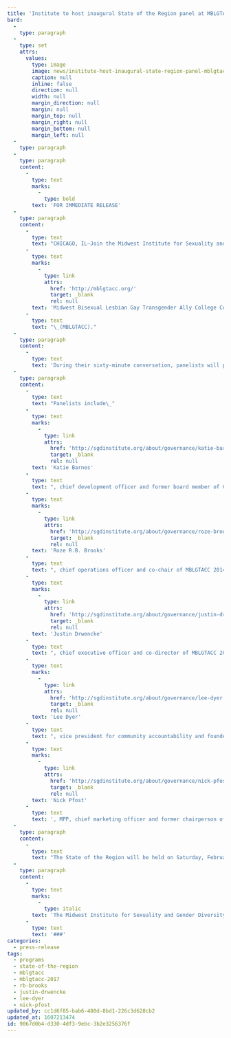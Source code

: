 ```yaml
---
title: 'Institute to host inaugural State of the Region panel at MBLGTACC'
bard:
  -
    type: paragraph
  -
    type: set
    attrs:
      values:
        type: image
        image: news/institute-host-inaugural-state-region-panel-mblgtacc-CONTENT.jpg
        caption: null
        inline: false
        direction: null
        width: null
        margin_direction: null
        margin: null
        margin_top: null
        margin_right: null
        margin_bottom: null
        margin_left: null
  -
    type: paragraph
  -
    type: paragraph
    content:
      -
        type: text
        marks:
          -
            type: bold
        text: 'FOR IMMEDIATE RELEASE'
  -
    type: paragraph
    content:
      -
        type: text
        text: "CHICAGO, IL—Join the Midwest Institute for Sexuality and Gender Diversity as members of its leadership highlight some of the major issues facing queer and trans+ individuals in our region. The inaugural State of the Region panel will take place at the 25th annual\_"
      -
        type: text
        marks:
          -
            type: link
            attrs:
              href: 'http://mblgtacc.org/'
              target: _blank
              rel: null
        text: 'Midwest Bisexual Lesbian Gay Transgender Ally College Conference'
      -
        type: text
        text: "\_(MBLGTACC)."
  -
    type: paragraph
    content:
      -
        type: text
        text: 'During their sixty-minute conversation, panelists will provide their views of the Midwest’s most pressing issues concerning LGBTQIA+ persons, recommend places for tailored attention, and propose considerations for the future. Through engaging with attendees own perspectives, the State of the Region aims to educate, motivate, and empower.'
  -
    type: paragraph
    content:
      -
        type: text
        text: "Panelists include\_"
      -
        type: text
        marks:
          -
            type: link
            attrs:
              href: 'http://sgdinstitute.org/about/governance/katie-barnes'
              target: _blank
              rel: null
        text: 'Katie Barnes'
      -
        type: text
        text: ", chief development officer and former board member of Campus Pride;\_"
      -
        type: text
        marks:
          -
            type: link
            attrs:
              href: 'http://sgdinstitute.org/about/governance/roze-brooks'
              target: _blank
              rel: null
        text: 'Roze R.B. Brooks'
      -
        type: text
        text: ", chief operations officer and co-chair of MBLGTACC 2014 in Kansas City, Missouri;\_"
      -
        type: text
        marks:
          -
            type: link
            attrs:
              href: 'http://sgdinstitute.org/about/governance/justin-drwencke'
              target: _blank
              rel: null
        text: 'Justin Drwencke'
      -
        type: text
        text: ", chief executive officer and co-director of MBLGTACC 2013 in Lansing, Michigan;\_"
      -
        type: text
        marks:
          -
            type: link
            attrs:
              href: 'http://sgdinstitute.org/about/governance/lee-dyer'
              target: _blank
              rel: null
        text: 'Lee Dyer'
      -
        type: text
        text: ", vice president for community accountability and founder of BOIS of the Triangle; and\_"
      -
        type: text
        marks:
          -
            type: link
            attrs:
              href: 'http://sgdinstitute.org/about/governance/nick-pfost'
              target: _blank
              rel: null
        text: 'Nick Pfost'
      -
        type: text
        text: ', MPP, chief marketing officer and former chairperson of the Alliance of Queer & Ally Students at Michigan State University.'
  -
    type: paragraph
    content:
      -
        type: text
        text: "The State of the Region will be held on Saturday, February 18, 2017 from 10:20-11:20 AM CST (workshop session 3) at Navy Pier Festival Hall A, room 313.\_"
  -
    type: paragraph
    content:
      -
        type: text
        marks:
          -
            type: italic
        text: 'The Midwest Institute for Sexuality and Gender Diversity empowers students of diverse sexualities and genders to inspire sustainable change; leads higher education colleagues in relevant and inclusive practices; and advances knowledge of sexuality and gender through advocacy and expansive programming.'
      -
        type: text
        text: '###'
categories:
  - press-release
tags:
  - programs
  - state-of-the-region
  - mblgtacc
  - mblgtacc-2017
  - rb-brooks
  - justin-drwencke
  - lee-dyer
  - nick-pfost
updated_by: cc1d6f85-bab6-480d-8bd1-226c3d628cb2
updated_at: 1607213474
id: 9067d0b4-d330-4df3-9ebc-3b2e3256376f
---
```

